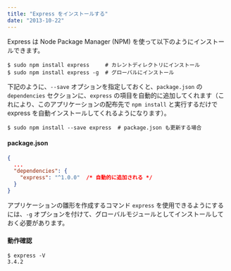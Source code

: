 ```yaml
---
title: "Express をインストールする"
date: "2013-10-22"
---
```


Express は Node Package Manager (NPM) を使って以下のようにインストールできます。

```
$ sudo npm install express     # カレントディレクトリにインストール
$ sudo npm install express -g  # グローバルにインストール
```

下記のように、`--save` オプションを指定しておくと、`package.json` の `dependencies` セクションに、`express` の項目を自動的に追加してくれます（これにより、このアプリケーションの配布先で `npm install` と実行するだけで express を自動インストールしてくれるようになります）。

```
$ sudo npm install --save express  # package.json も更新する場合
```

#### package.json

```json
{
  ...
  "dependencies": {
    "express": "^1.0.0"  /* 自動的に追加される */
  }
}
```

アプリケーションの雛形を作成するコマンド `express` を使用できるようにするには、`-g` オプションを付けて、グローバルモジュールとしてインストールしておく必要があります。

#### 動作確認

```
$ express -V
3.4.2
```

